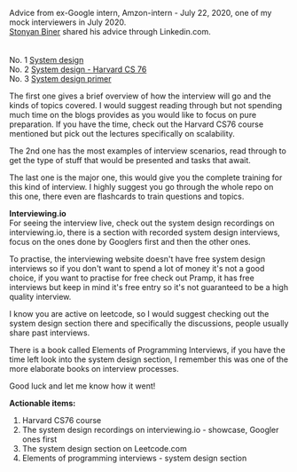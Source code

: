 Advice from ex-Google intern, Amzon-intern - July 22, 2020, one of my mock interviewers in July 2020.<br> [Stonyan Biner](https://www.linkedin.com/in/stoyanbinev/) shared his advice through Linkedin.com. 
<br><br><br>
No. 1 [System design](https://github.com/shashank88/system_design)<br>
No. 2 [System design - Harvard CS 76](https://github.com/checkcheckzz/system-design-interview)<br>
No. 3 [System design primer](https://github.com/donnemartin/system-design-primer)<br>



The first one gives a brief overview of how the interview will go and the kinds of topics covered. I would suggest reading through but not spending much time on the blogs provides as you would like to focus on pure preparation. If you have the time, check out the Harvard CS76 course mentioned but pick out the lectures specifically on scalability. <br>

The 2nd one has the most examples of interview scenarios, read through to get the type of stuff that would be presented and tasks that await.<br>

The last one is the major one, this would give you the complete training for this kind of interview. I highly suggest you go through the whole repo on this one, there even are flashcards to train questions and topics.<br>

**Interviewing.io** <br>
For seeing the interview live, check out the system design recordings on interviewing.io, there is a section with recorded system design interviews, focus on the ones done by Googlers first and then the other ones.<Br>

To practise, the interviewing website doesn't have free system design interviews so if you don't want to spend a lot of money it's not a good choice, if you want to practise for free check out Pramp, it has free interviews but keep in mind it's free entry so it's not guaranteed to be a high quality interview.<br>

I know you are active on leetcode, so I would suggest checking out the system design section there and specifically the discussions, people usually share past interviews.<br>

There is a book called Elements of Programming Interviews, if you have the time left look into the system design section, I remember this was one of the more elaborate books on interview processes.

Good luck and let me know how it went!<br>

**Actionable items:**<br>
1. Harvard CS76 course<br>
2. The system design recordings on interviewing.io - showcase, Googler ones first<br>
3. The system design section on Leetcode.com<br>
4. Elements of programming interviews - system design section <br>
